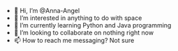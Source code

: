 - 👋 Hi, I’m @Anna-Angel
- 👀 I’m interested in anything to do with space
- 🌱 I’m currently learning Python and Java programming
- 💞️ I’m looking to collaborate on nothing right now
- 📫 How to reach me messaging? Not sure

<!---
Anna-Angel/Anna-Angel is a ✨ special ✨ repository because its `README.md` (this file) appears on your GitHub profile.
You can click the Preview link to take a look at your changes.
--->
